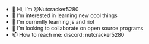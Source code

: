 - 👋 Hi, I’m @Nutcracker5280
- 👀 I’m interested in learning new cool things
- 🌱 I’m currently learning js and riot
- 💞️ I’m looking to collaborate on open source programs
- 📫 How to reach me: discord: nutcracker5280

<!---
Nutcracker5280/Nutcracker5280 is a ✨ special ✨ repository because its `README.md` (this file) appears on your GitHub profile.
You can click the Preview link to take a look at your changes.
--->

